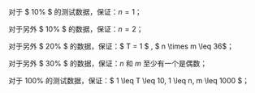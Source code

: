 对于 $ 10\% $ 的测试数据，保证：$n = 1$；

对于另外 $ 10\% $ 的数据，保证：$n = 2$；

对于另外 $ 20\% $ 的数据，保证：$ T = 1 $ , $ n \times m \leq 36$；

对于另外 $ 30\% $ 的数据，保证：$n$ 和 $m$ 至少有一个是偶数；

对于 $100\%$ 的测试数据，保证：$ 1 \leq T \leq 10, 1 \leq n, m \leq 1000 $；
